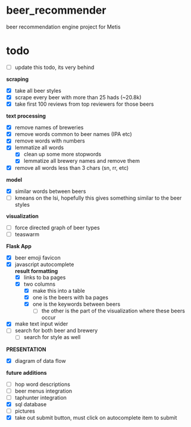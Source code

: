 # beer_recommender
beer recommendation engine project for Metis

# todo  
- [ ] update this todo, its very behind

**scraping**
- [x] take all beer styles  
- [x] scrape every beer with more than 25 hads (~20.8k)
- [x] take first 100 reviews from top reviewers for those beers  
  
**text processing**
- [x] remove names of breweries  
- [x] remove words common to beer names (IPA etc)  
- [x] remove words with numbers  
- [x] lemmatize all words  
	- [x] clean up some more stopwords
	- [x] lemmatize all brewery names and remove them
- [x] remove all words less than 3 chars (sn, rr, etc)  
  
**model**
- [x] similar words between beers  
- [ ] kmeans on the lsi, hopefully this gives something similar to the beer styles  
  
**visualization**
- [ ] force directed graph of beer types  
- [ ] teaswarm  
  
**Flask App**
- [x] beer emoji favicon  
- [x] javascript autocomplete  
	**result formatting**
	- [x] links to ba pages  
	- [x] two columns  
		- [x]  make this into a table  
		- [x] one is the beers with ba pages  
		- [x] one is the keywords between beers  
			- [ ] the other is the part of the visualization where these beers occur 
- [x] make text input wider  
- [ ] search for both beer and brewery 
	- [ ] search for style as well 

**PRESENTATION**
- [x] diagram of data flow

**future additions**
- [ ] hop word descriptions  
- [ ] beer menus integration  
- [ ] taphunter integration  
- [x] sql database
- [ ] pictures
- [x] take out submit button, must click on autocomplete item to submit 
